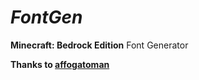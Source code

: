 # _FontGen_
**Minecraft: Bedrock Edition** Font Generator

**Thanks to [affogatoman](https://github.com/affogatoman)**
